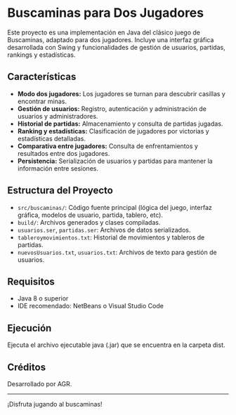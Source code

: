 # Buscaminas para Dos Jugadores

Este proyecto es una implementación en Java del clásico juego de Buscaminas, adaptado para dos jugadores. Incluye una interfaz gráfica desarrollada con Swing y funcionalidades de gestión de usuarios, partidas, rankings y estadísticas.

## Características

- **Modo dos jugadores:** Los jugadores se turnan para descubrir casillas y encontrar minas.
- **Gestión de usuarios:** Registro, autenticación y administración de usuarios y administradores.
- **Historial de partidas:** Almacenamiento y consulta de partidas jugadas.
- **Ranking y estadísticas:** Clasificación de jugadores por victorias y estadísticas detalladas.
- **Comparativa entre jugadores:** Consulta de enfrentamientos y resultados entre dos jugadores.
- **Persistencia:** Serialización de usuarios y partidas para mantener la información entre sesiones.

## Estructura del Proyecto

- `src/buscaminas/`: Código fuente principal (lógica del juego, interfaz gráfica, modelos de usuario, partida, tablero, etc).
- `build/`: Archivos generados y clases compiladas.
- `usuarios.ser`, `partidas.ser`: Archivos de datos serializados.
- `tableroymovimientos.txt`: Historial de movimientos y tableros de partidas.
- `nuevosUsuarios.txt`, `usuarios.txt`: Archivos de texto para gestión de usuarios.

## Requisitos

- Java 8 o superior
- IDE recomendado: NetBeans o Visual Studio Code

## Ejecución

Ejecuta el archivo ejecutable java (.jar) que se encuentra en la carpeta dist.

## Créditos

Desarrollado por AGR.

---

¡Disfruta jugando al buscaminas!
